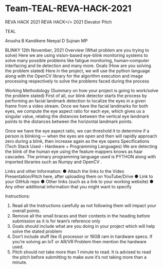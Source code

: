 # Team-TEAL-REVA-HACK-2021
REVA HACK 2021
REVA HACK</> 2021 
Elevator Pitch 

TEAL 

Anusha B Kandikere
Neeyal D
Sujnan MP 

BLINKY
12th November, 2021 
Overview (What problem are you trying to solve) 
Here we are using vision-based eye-blink monitoring systems to solve many  possible problems like fatigue monitoring, human–computer interfacing and lie detection and many more.
Goals (How are you solving the problem stated) 
Here in the project, we will use the python language along with the OpenCV library for the algorithm execution and image processing respectively to solve the problems faced during the process 

Working Methodology (Summary on how your project is going to work/solve the problem stated) 
First of all, our blink detector starts the process by  performing an facial landmark detection to localize the eyes in a given frame from a video stream. 
Once we have the facial landmarks for both eyes, we compute the eye aspect ratio for each eye, which gives us a singular value, relating the distances between the vertical eye landmark points to the distances between the horizontal landmark points.

Once we have the eye aspect ratio, we can threshold it to determine if a person is blinking — when the eyes are open and then will rapidly approach zero during a blink, then increase again as the eye opens 
Specifications (Tech Stack Used - Hardware + Programming Languages) 
We are detecting the blink of the human eye using the feature mappers knows as haar cascades.
The primary programming language used is PYTHON along with imported libraries such as Numpy and OpenCV .

Links and other Information: 
● Attach the links to the Video Presentation/Pitch here, after uploading them on YouTube/Drive 
● Link to your GitHub repo 
● Other links (such as a link to your working website) 
● Any other additional information that you might want to specify 

Instructions: 
1. Read all the Instructions carefully as not following them will impact your overall points. 
2. Remove all the small braces and their contents in the heading before submission as it is for team’s reference only 
3. Goals should include what are you doing in your project which will help solve the stated problem 
3. Don’t include stuff like i5 processor or 16GB ram in hardware specs. If you’re solving an IoT or AR/VR Problem then mention the hardware used. 
4. Pitch should not take more than 1 minute to read. It is advised to read the pitch before submitting to make sure it’s not taking more than a minute. 

